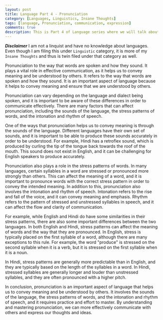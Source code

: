 ```yaml
---
layout: post
title: Language Part 4 - Pronunciation
category: [Languages, Linguistics, Insane Thoughts]
tags: [language, Pronunciation, communication, expression]
comments: true
description: This is Part 4 of Language series where we will talk about pronunciation.
---
```


***Disclaimer***
I am not a linquist and have no knowledge about languages. Even though I am filing this under `Linguistic` category, it is more of my `Insane Thoughts` and thus is twin filed under that category as well.

Pronunciation to the way that words are spoken and how they sound. It plays a vital role in effective communication, as it helps us to convey meaning and be understood by others. It refers to the way that words are spoken and how they sound. It is an important aspect of language because it helps to convey meaning and ensure that we are understood by others. 

Pronunciation can vary depending on the language and dialect being spoken, and it is important to be aware of these differences in order to communicate effectively. There are many factors that can affect pronunciation, including the sounds of the language, the stress patterns of words, and the intonation and rhythm of speech. 

One of the ways that pronunciation helps us to convey meaning is through the sounds of the language. Different languages have their own set of sounds, and it is important to be able to produce these sounds accurately in order to be understood. For example, Hindi has a retroflex sound, which is produced by curling the tip of the tongue back towards the roof of the mouth. This sound does not exist in English, and it can be challenging for English speakers to produce accurately.

Pronunciation also plays a role in the stress patterns of words. In many languages, certain syllables in a word are stressed or pronounced more strongly than others. This can affect the meaning of a word, and it is important to pronounce words with the correct stress pattern in order to convey the intended meaning. In addition to this, pronunciation also involves the intonation and rhythm of speech. Intonation refers to the rise and fall of the voice, and it can convey meaning and emphasis. Rhythm refers to the pattern of stressed and unstressed syllables in speech, and it can affect the flow and clarity of communication.

For example, while English and Hindi do have some similarities in their stress patterns, there are also some important differences between the two languages. In both English and Hindi, stress patterns can affect the meaning of words and the way that they are pronounced. In English, stress is typically placed on the first syllable of a word, although there are many exceptions to this rule. For example, the word "produce" is stressed on the second syllable when it is a verb, but it is stressed on the first syllable when it is a noun.

In Hindi, stress patterns are generally more predictable than in English, and they are typically based on the length of the syllables in a word. In Hindi, stressed syllables are generally longer and louder than unstressed syllables, and they are often pronounced with a higher pitch.

In conclusion, pronunciation is an important aspect of language that helps us to convey meaning and be understood by others. It involves the sounds of the language, the stress patterns of words, and the intonation and rhythm of speech, and it requires practice and effort to master. By understanding and mastering pronunciation, we can more effectively communicate with others and express our thoughts and ideas. 



